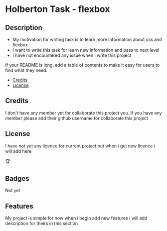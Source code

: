 
           

# Holberton Task - flexbox


## Description

- My motivation for writing task is to learn more information about css and flexbox 
- I want to write this task for learn new information and pass to next  level 
- I have not encountered  any issue when i write this project



If your README is long, add a table of contents to make it easy for users to find what they need.

- [Credits](#credits)
- [License](#license)



## Credits

I don't have any member yet for collaborate this project you. If you have any member please add their github username for collaborate this project 

## License
I have not yet any licence for current project but when i get new licence i will add here

🏆 

## Badges
Not yet 

## Features

My project is simple for now when i begin add new features i will add description for theirs in this section
